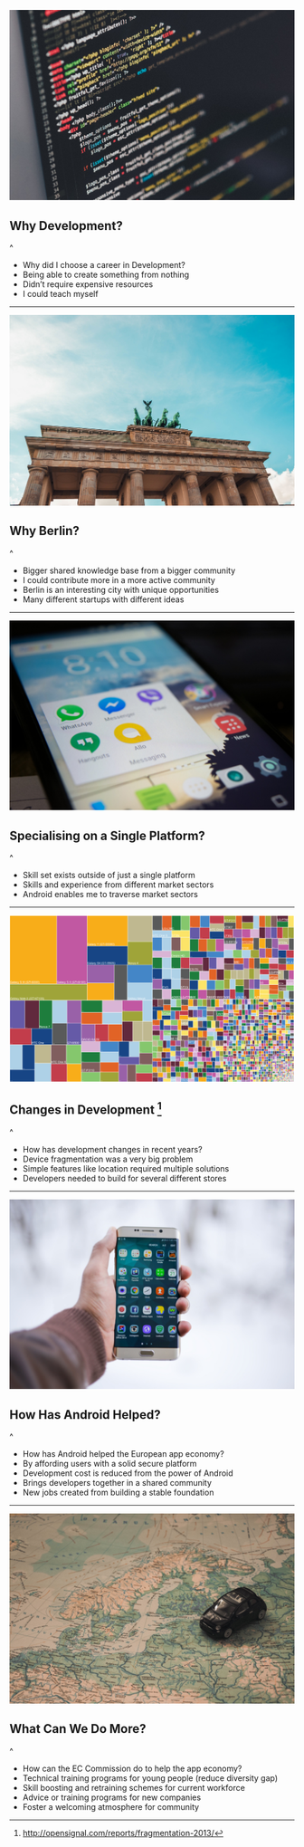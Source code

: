 ![](developer-background.jpg)
## Why Development?

^
- Why did I choose a career in Development?
- Being able to create something from nothing
- Didn’t require expensive resources
- I could teach myself

---

![](berlin-background.jpg)
## Why Berlin?

^
- Bigger shared knowledge base from a bigger community
- I could contribute more in a more active community
- Berlin is an interesting city with unique opportunities
- Many different startups with different ideas

---

![](platform-background.jpg)
## Specialising on a Single Platform?

^
- Skill set exists outside of just a single platform
- Skills and experience from different market sectors
- Android enables me to traverse market sectors

---

![](fragmentation-background.png)
## Changes in Development [^1]

[^1]: http://opensignal.com/reports/fragmentation-2013/

^
- How has development changes in recent years?
- Device fragmentation was a very big problem
- Simple features like location required multiple solutions
- Developers needed to build for several different stores

---

![](android-background.jpg)
## How Has Android Helped?

^
- How has Android helped the European app economy?
- By affording users with a solid secure platform
- Development cost is reduced from the power of Android
- Brings developers together in a shared community
- New jobs created from building a stable foundation

---

![](european-background.jpg)
## What Can We Do More?

^
- How can the EC Commission do to help the app economy?
- Technical training programs for young people (reduce diversity gap)
- Skill boosting and retraining schemes for current workforce
- Advice or training programs for new companies
- Foster a welcoming atmosphere for community
